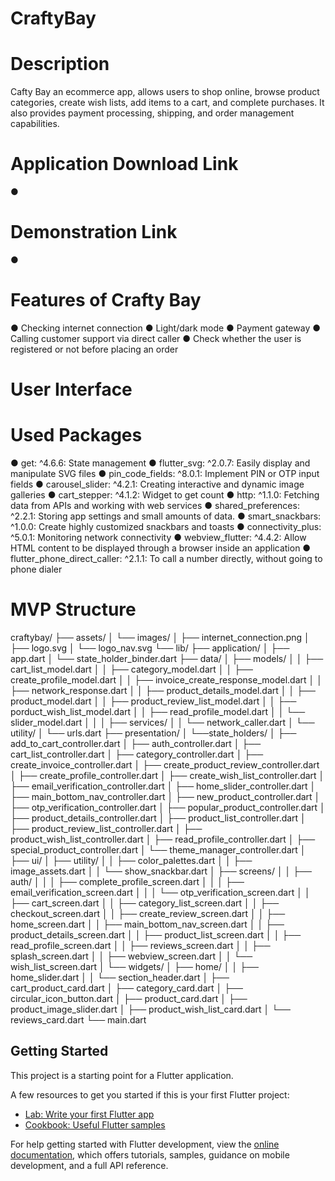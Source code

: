 # CraftyBay

# Description
Cafty Bay an ecommerce app, allows users to shop online, browse product categories, create wish lists, add items to a cart, and complete purchases. It also provides payment processing, shipping, and order management capabilities.

# Application Download Link
●

# Demonstration Link
●

# Features of Crafty Bay
● Checking internet connection 
● Light/dark mode 
● Payment gateway 
● Calling customer support via direct caller
● Check whether the user is registered or not before placing an order

# User Interface

# Used Packages

● get: ^4.6.6: State management
● flutter_svg: ^2.0.7: Easily display and manipulate SVG files
● pin_code_fields: ^8.0.1: Implement PIN or OTP input fields
● carousel_slider: ^4.2.1: Creating interactive and dynamic image galleries
● cart_stepper: ^4.1.2: Widget to get count
● http: ^1.1.0: Fetching data from APIs and working with web services
● shared_preferences: ^2.2.1: Storing app settings and small amounts of data.
● smart_snackbars: ^1.0.0: Create highly customized snackbars and toasts 
● connectivity_plus: ^5.0.1: Monitoring network connectivity
● webview_flutter: ^4.4.2: Allow HTML content to be displayed through a browser inside an application 
● flutter_phone_direct_caller: ^2.1.1: To call a number directly, without going to phone dialer

# MVP Structure

craftybay/
├── assets/
│   └── images/
│       ├── internet_connection.png
│       ├── logo.svg
│       └── logo_nav.svg
└── lib/
    ├── application/
    │   ├── app.dart
    │   └── state_holder_binder.dart
    ├── data/
    │   ├── models/
    │   │   ├── cart_list_model.dart
    │   │   ├── category_model.dart
    │   │   ├── create_profile_model.dart
    │   │   ├── invoice_create_response_model.dart
    │   │   ├── network_response.dart
    │   │   ├── product_details_model.dart
    │   │   ├── product_model.dart
    │   │   ├── product_review_list_model.dart
    │   │   ├── porduct_wish_list_model.dart
    │   │   ├── read_profile_model.dart
    │   │   └── slider_model.dart
    │   │ 
    │   ├── services/
    │   │   └── network_caller.dart
    │   └── utility/
    │       └── urls.dart
    ├── presentation/
    │   └──state_holders/
    │       ├── add_to_cart_controller.dart
    │       ├── auth_controller.dart
    │       ├── cart_list_controller.dart
    │       ├── category_controller.dart
    │       ├── create_invoice_controller.dart
    │       ├── create_product_review_controller.dart
    │       ├── create_profile_controller.dart
    │       ├── create_wish_list_controller.dart
    │       ├── email_verification_controller.dart
    │       ├── home_slider_controller.dart
    │       ├── main_bottom_nav_controller.dart
    │       ├── new_product_controller.dart
    │       ├── otp_verification_controller.dart
    │       ├── popular_product_controller.dart
    │       ├── product_details_controller.dart
    │       ├── product_list_controller.dart
    │       ├── product_review_list_controller.dart
    │       ├── product_wish_list_controller.dart
    │       ├── read_profile_controller.dart
    │       ├── special_product_controller.dart
    │       └── theme_manager_controller.dart
    │      
    ├── ui/
    │    ├── utility/
    │    │   ├── color_palettes.dart
    │    │   ├── image_assets.dart
    │    │   └── show_snackbar.dart 
    │    ├── screens/
    │    │   ├── auth/
    │    │   │   ├── complete_profile_screen.dart
    │    │   │   ├── email_verification_screen.dart
    │    │   │   └── otp_verification_screen.dart
    │    │   ├── cart_screen.dart
    │    │   ├── category_list_screen.dart
    │    │   ├── checkout_screen.dart
    │    │   ├── create_review_screen.dart
    │    │   ├── home_screen.dart
    │    │   ├── main_bottom_nav_screen.dart
    │    │   ├── product_details_screen.dart
    │    │   ├── product_list_screen.dart
    │    │   ├── read_profile_screen.dart
    │    │   ├── reviews_screen.dart
    │    │   ├── splash_screen.dart
    │    │   ├── webview_screen.dart
    │    │   └── wish_list_screen.dart
    │    └── widgets/
    │         ├── home/
    │         │   ├── home_slider.dart
    │         │   └── section_header.dart
    │         ├── cart_product_card.dart
    │         ├── category_card.dart
    │         ├── circular_icon_button.dart
    │         ├── product_card.dart
    │         ├── product_image_slider.dart
    │         ├── product_wish_list_card.dart
    │         └── reviews_card.dart
    └── main.dart




## Getting Started

This project is a starting point for a Flutter application.

A few resources to get you started if this is your first Flutter project:

- [Lab: Write your first Flutter app](https://docs.flutter.dev/get-started/codelab)
- [Cookbook: Useful Flutter samples](https://docs.flutter.dev/cookbook)

For help getting started with Flutter development, view the
[online documentation](https://docs.flutter.dev/), which offers tutorials,
samples, guidance on mobile development, and a full API reference.
